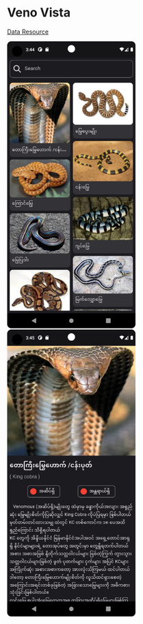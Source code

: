 # Veno Vista

[Data Resource](https://github.com/sannlynnhtun-coding/Snakes)

<img src="home_page.png" alt="Home Page" style="width:300px;"/>

<img src="detail_page.png" alt="detail" style="width:300px;"/>